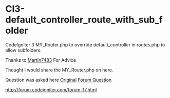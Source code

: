 # CI3-default_controller_route_with_sub_folder
CodeIgniter 3 MY_Router.php to override default_controller in routes.php to allow subfolders.

Thanks to <a href="http://forum.codeigniter.com/user-5989.html">Martin7483</a> For Advice

Thought I would share the MY_Router.php on here.

Question was asked here <a href="http://forum.codeigniter.com/thread-63443.html">Original Forum Question</a>

http://forum.codeigniter.com/forum-17.html
